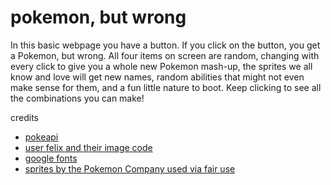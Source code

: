 # pokemon, but wrong

In this basic webpage you have a button. If you click on the button, you get a Pokemon, but wrong. All four items on screen are random, changing with every click to give you a whole new Pokemon mash-up, the sprites we all know and love will get new names, random abilities that might not even make sense for them, and a fun little nature to boot. Keep clicking to see all the combinations you can make!

credits
* [pokeapi](https://pokeapi.co/)
* [user felix and their image code](https://stackoverflow.com/questions/22113331/select-random-image-files-from-folder-jquery)
* [google fonts](https://fonts.google.com/specimen/Dela+Gothic+One?preview.text_type=custom#pairings/)
* [sprites by the Pokemon Company used via fair use](https://www.pokemon.com/us/about-pokemon/)

